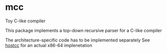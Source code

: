 # mcc
Toy C-like compiler

This package implements a top-down recursive parser for a C-like compiler

The architecture-specific code has to be implemented separately
See [hostcc](https://github.com/szoftveres/hostcc) for an actual x86-64 implenetation

